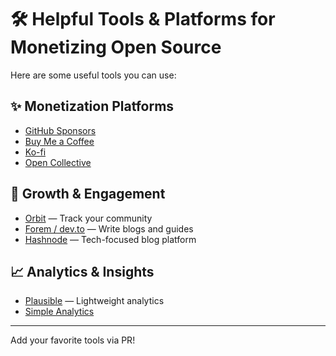 # 🛠️ Helpful Tools & Platforms for Monetizing Open Source

Here are some useful tools you can use:

## ✨ Monetization Platforms

- [GitHub Sponsors](https://github.com/sponsors)
- [Buy Me a Coffee](https://buymeacoffee.com)
- [Ko-fi](https://ko-fi.com)
- [Open Collective](https://opencollective.com)

## 🌱 Growth & Engagement

- [Orbit](https://orbit.love) — Track your community
- [Forem / dev.to](https://dev.to) — Write blogs and guides
- [Hashnode](https://hashnode.com) — Tech-focused blog platform

## 📈 Analytics & Insights

- [Plausible](https://plausible.io) — Lightweight analytics
- [Simple Analytics](https://simpleanalytics.com)

---

Add your favorite tools via PR!
